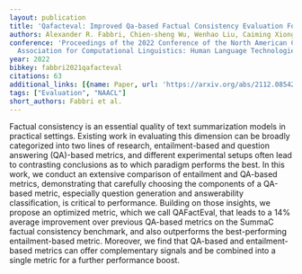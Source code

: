```yaml
---
layout: publication
title: 'Qafacteval: Improved Qa-based Factual Consistency Evaluation For Summarization'
authors: Alexander R. Fabbri, Chien-sheng Wu, Wenhao Liu, Caiming Xiong
conference: 'Proceedings of the 2022 Conference of the North American Chapter of the
  Association for Computational Linguistics: Human Language Technologies'
year: 2022
bibkey: fabbri2021qafacteval
citations: 63
additional_links: [{name: Paper, url: 'https://arxiv.org/abs/2112.08542'}]
tags: ["Evaluation", "NAACL"]
short_authors: Fabbri et al.
---
```

Factual consistency is an essential quality of text summarization models in
practical settings. Existing work in evaluating this dimension can be broadly
categorized into two lines of research, entailment-based and question answering
(QA)-based metrics, and different experimental setups often lead to contrasting
conclusions as to which paradigm performs the best. In this work, we conduct an
extensive comparison of entailment and QA-based metrics, demonstrating that
carefully choosing the components of a QA-based metric, especially question
generation and answerability classification, is critical to performance.
Building on those insights, we propose an optimized metric, which we call
QAFactEval, that leads to a 14% average improvement over previous QA-based
metrics on the SummaC factual consistency benchmark, and also outperforms the
best-performing entailment-based metric. Moreover, we find that QA-based and
entailment-based metrics can offer complementary signals and be combined into a
single metric for a further performance boost.